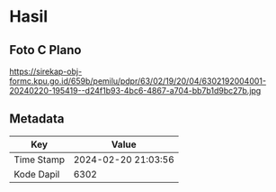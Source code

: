 # Hasil

## Foto C Plano

https://sirekap-obj-formc.kpu.go.id/659b/pemilu/pdpr/63/02/19/20/04/6302192004001-20240220-195419--d24f1b93-4bc6-4867-a704-bb7b1d9bc27b.jpg


## Metadata

| Key        | Value               |
| ---------- | ------------------- |
| Time Stamp | 2024-02-20 21:03:56 |
| Kode Dapil | 6302                |



